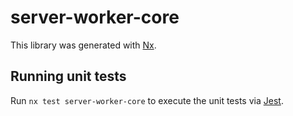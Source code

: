 # server-worker-core

This library was generated with [Nx](https://nx.dev).

## Running unit tests

Run `nx test server-worker-core` to execute the unit tests via [Jest](https://jestjs.io).
